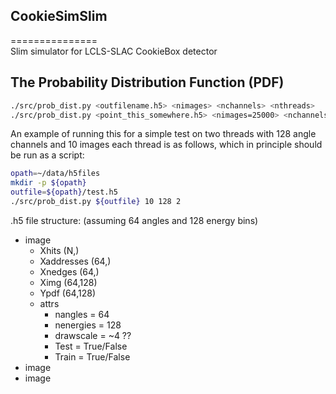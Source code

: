 
## CookieSimSlim  
===============  
Slim simulator for LCLS-SLAC CookieBox detector  

## The Probability Distribution Function (PDF)  

```bash  
./src/prob_dist.py <outfilename.h5> <nimages> <nchannels> <nthreads>  
./src/prob_dist.py <point_this_somewhere.h5> <nimages=25000> <nchannels=128> <nthreads=10>  
```  

An example of running this for a simple test on two threads with 128 angle channels and 10 images each thread is as follows,
which in principle should be run as a script:  
```bash  
opath=~/data/h5files  
mkdir -p ${opath}  
outfile=${opath}/test.h5  
./src/prob_dist.py ${outfile} 10 128 2  
```  


.h5 file structure: (assuming 64 angles and 128 energy bins)  
* image	  
	* Xhits (N,)  
	* Xaddresses (64,)  
	* Xnedges (64,)  
	* Ximg (64,128)  
	* Ypdf (64,128)  
	* attrs  
		* nangles = 64   
		* nenergies = 128  
		* drawscale = ~4 ??  
		* Test = True/False  
		* Train = True/False  
* image  
* image  



